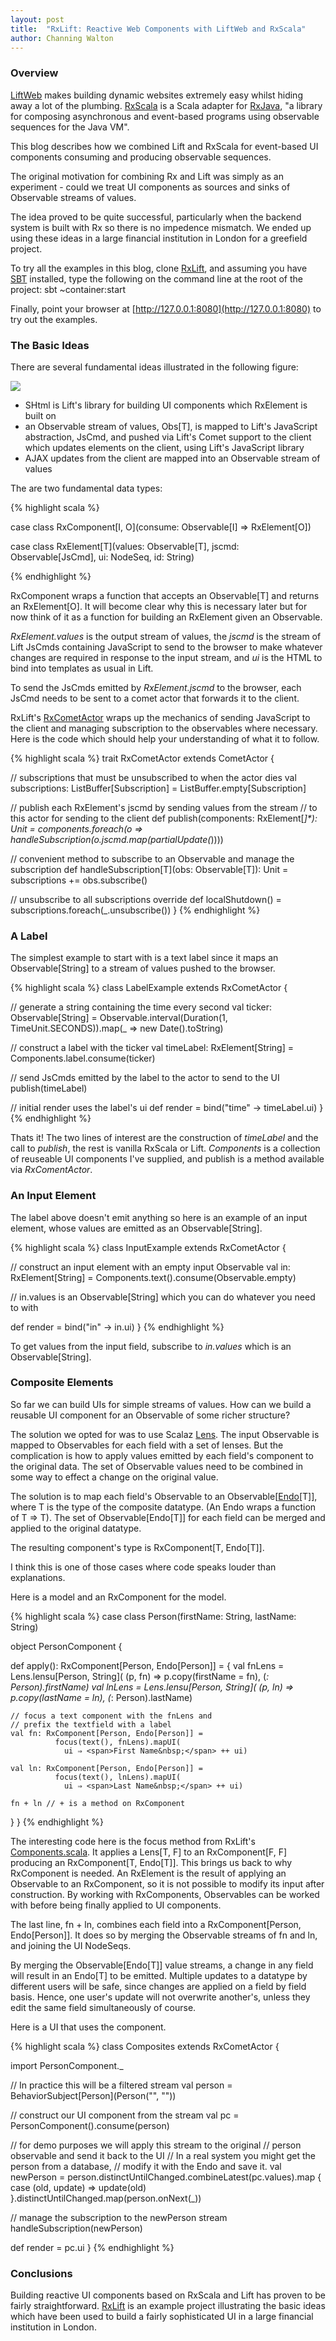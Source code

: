 ```yaml
---
layout: post
title:  "RxLift: Reactive Web Components with LiftWeb and RxScala"
author: Channing Walton
---
```


### Overview

[LiftWeb](http://liftweb.net) makes building dynamic websites extremely easy whilst hiding away a lot of the plumbing. [RxScala](http://reactivex.io/rxscala/) is a Scala adapter for [RxJava](https://github.com/ReactiveX/RxJava), "a library for composing asynchronous and event-based programs using observable sequences for the Java VM".

This blog describes how we combined Lift and RxScala for event-based UI components consuming and producing observable sequences.

 <!-- break -->

The original motivation for combining Rx and Lift was simply as an experiment - could we treat UI components as sources and sinks of Observable streams of values.

The idea proved to be quite successful, particularly when the backend system is built with Rx so there is no impedence mismatch. We ended up using these ideas in a large financial institution in London for a greefield project.

To try all the examples in this blog, clone [RxLift](https://github.com/channingwalton/rxlift), and assuming you have [SBT](http://www.scala-sbt.org) installed, type the following on the command line at the root of the project: sbt ~container:start

Finally, point your browser at [http://127.0.0.1:8080](http://127.0.0.1:8080) to try out the examples.

### The Basic Ideas

There are several fundamental ideas illustrated in the following figure:

<img src="/images/blog/rxlift.jpg">

* SHtml is Lift's library for building UI components which RxElement is built on
* an Observable stream of values, Obs[T], is mapped to Lift's JavaScript abstraction, JsCmd, and pushed via Lift's Comet support to the client which updates elements on the client, using Lift's JavaScript library
* AJAX updates from the client are mapped into an Observable stream of values

The are two fundamental data types:

{% highlight scala %}

case class RxComponent[I, O](consume: Observable[I] ⇒ RxElement[O])

case class RxElement[T](values: Observable[T], jscmd: Observable[JsCmd], ui: NodeSeq, id: String)

{% endhighlight %}

RxComponent wraps a function that accepts an Observable[T] and returns an RxElement[O]. It will become clear why this is necessary later but for now think of it as a function for building an RxElement given an Observable.

_RxElement.values_ is the output stream of values, the _jscmd_ is the stream of Lift JsCmds containing JavaScript to send to the browser to make whatever changes are required in response to the input stream, and _ui_ is the HTML to bind into templates as usual in Lift.

To send the JsCmds emitted by _RxElement.jscmd_ to the browser, each JsCmd needs to be sent to a comet actor that forwards it to the client.

RxLift's [RxCometActor](https://github.com/channingwalton/rxlift/blob/master/core/src/main/scala/com/casualmiracles/rxlift/RxCometActor.scala) wraps up the mechanics of sending JavaScript to the client and managing subscription to the observables where necessary. Here is the code which should help your understanding of what it to follow.

{% highlight scala %}
trait RxCometActor extends CometActor {

  // subscriptions that must be unsubscribed to when the actor dies
  val subscriptions: ListBuffer[Subscription] =
    ListBuffer.empty[Subscription]

  // publish each RxElement's jscmd by sending values from the stream
  // to this actor for sending to the client
  def publish(components: RxElement[_]*): Unit =
  components.foreach(o ⇒
    handleSubscription(o.jscmd.map(partialUpdate(_))))

  // convenient method to subscribe to an Observable and manage the subscription 
  def handleSubscription[T](obs: Observable[T]): Unit =
    subscriptions += obs.subscribe()

  // unsubscribe to all subscriptions
  override def localShutdown() =
    subscriptions.foreach(_.unsubscribe())
}
{% endhighlight %}

### A Label

The simplest example to start with is a text label since it maps an Observable[String] to a stream of values pushed to the browser.

{% highlight scala %}
class LabelExample extends RxCometActor {

  // generate a string containing the time every second
  val ticker: Observable[String] = 
    Observable.interval(Duration(1, TimeUnit.SECONDS)).map(_ ⇒ new Date().toString)

  // construct a label with the ticker
  val timeLabel: RxElement[String] = Components.label.consume(ticker)

  // send JsCmds emitted by the label to the actor to send to the UI
  publish(timeLabel)

  // initial render uses the label's ui
  def render = bind("time" -> timeLabel.ui)
}
{% endhighlight %}

Thats it! The two lines of interest are the construction of _timeLabel_ and the call to _publish_, the rest is vanilla RxScala or Lift. _Components_ is a collection of reuseable UI components I've supplied, and publish is a method available via _RxComentActor_.

### An Input Element

The label above doesn't emit anything so here is an example of an input element, whose values are emitted as an Observable[String].

{% highlight scala %}
class InputExample extends RxCometActor {

  // construct an input element with an empty input Observable
  val in: RxElement[String] = Components.text().consume(Observable.empty)

  // in.values is an Observable[String] which you can do whatever you need to with

  def render = bind("in" -> in.ui)
}
{% endhighlight %}

To get values from the input field, subscribe to _in.values_ which is an Observable[String].

### Composite Elements

So far we can build UIs for simple streams of values. How can we build a reusable UI component for an Observable of some richer structure?

The solution we opted for was to use Scalaz [Lens](http://eed3si9n.com/learning-scalaz/Lens.html). The input Observable is mapped to Observables for each field with a set of lenses. But the complication is how to apply values emitted by each field's component to the original data. The set of Observable values need to be combined in some way to effect a change on the original value.

The solution is to map each field's Observable to an Observable[[Endo](https://oss.sonatype.org/service/local/repositories/releases/archive/org/scalaz/scalaz_2.11/7.1.1/scalaz_2.11-7.1.1-javadoc.jar/!/index.html#scalaz.Endo)[T]], where T is the type of the composite datatype. (An Endo wraps a function of T ⇒ T). The set of Observable[Endo[T]] for each field can be merged and applied to the original datatype.

The resulting component's type is RxComponent[T, Endo[T]].

I think this is one of those cases where code speaks louder than explanations.

Here is a model and an RxComponent for the model.

{% highlight scala %}
case class Person(firstName: String, lastName: String)

object PersonComponent {

  def apply(): RxComponent[Person, Endo[Person]] = {
    val fnLens = Lens.lensu[Person, String](
                   (p, fn) ⇒ p.copy(firstName = fn),
                   (_: Person).firstName)
    val lnLens = Lens.lensu[Person, String](
                   (p, ln) ⇒ p.copy(lastName = ln),
                   (_: Person).lastName)

    // focus a text component with the fnLens and
    // prefix the textfield with a label
    val fn: RxComponent[Person, Endo[Person]] =
              focus(text(), fnLens).mapUI(
	            ui ⇒ <span>First Name&nbsp;</span> ++ ui)

    val ln: RxComponent[Person, Endo[Person]] =
              focus(text(), lnLens).mapUI(
	            ui ⇒ <span>Last Name&nbsp;</span> ++ ui)

    fn + ln // + is a method on RxComponent
  }
}
{% endhighlight %}

The interesting code here is the focus method from RxLift's [Components.scala](https://github.com/channingwalton/rxlift/blob/master/core/src/main/scala/com/casualmiracles/rxlift/Components.scala). It applies a Lens[T, F] to an RxComponent[F, F] producing an RxComponent[T, Endo[T]]. This brings us back to why RxComponent is needed. An RxElement is the result of applying an Observable to an RxComponent, so it is not possible to modify its input after construction. By working with RxComponents, Observables can be worked with before being finally applied to UI components.

The last line, fn + ln, combines each field into a RxComponent[Person, Endo[Person]]. It does so by merging the Observable streams of fn and ln, and joining the UI NodeSeqs.

By merging the Observable[Endo[T]] value streams, a change in any field will result in an Endo[T] to be emitted. Multiple updates to a datatype by different users will be safe, since changes are applied on a field by field basis. Hence, one user's update will not overwrite another's, unless they edit the same field simultaneously of course.

Here is a UI that uses the component.

{% highlight scala %}
class Composites extends RxCometActor {

  import PersonComponent._

  // In practice this will be a filtered stream
  val person = BehaviorSubject[Person](Person("", ""))

  // construct our UI component from the stream
  val pc = PersonComponent().consume(person)

  // for demo purposes we will apply this stream to the original
  // person observable and send it back to the UI
  // In a real system you might get the person from a database,
  // modify it with the Endo and save it.
  val newPerson = person.distinctUntilChanged.combineLatest(pc.values).map {
    case (old, update) ⇒ update(old)
  }.distinctUntilChanged.map(person.onNext(_))

  // manage the subscription to the newPerson stream
  handleSubscription(newPerson)

  def render = pc.ui
}
{% endhighlight %}


### Conclusions

Building reactive UI components based on RxScala and Lift has proven to be fairly straightforward. [RxLift](https://github.com/channingwalton/rxlift) is an example
project illustrating the basic ideas which have been used to build a fairly sophisticated UI in a large financial institution in London.

